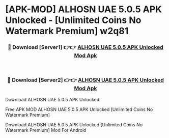 # [APK-MOD] ALHOSN UAE 5.0.5 APK Unlocked - [Unlimited Coins No Watermark Premium] w2q81



<div align="center">
<h3>🔴 Download [Server1] 👉👉 <a href="https://momento.my/?title=ALHOSN_UAE_5.0.5_APK_Unlocked">ALHOSN UAE 5.0.5 APK Unlocked Mod Apk</a></h3><br>

<h3>🔴 Download [Server2] 👉👉 <a href="https://momento.my/?title=ALHOSN_UAE_5.0.5_APK_Unlocked">ALHOSN UAE 5.0.5 APK Unlocked Mod Apk</a></h3>
</div>



Download ALHOSN UAE 5.0.5 APK Unlocked 

Free APK MOD ALHOSN UAE 5.0.5 APK Unlocked [Unlimited Coins No Watermark Premium]

Download ALHOSN UAE 5.0.5 APK Unlocked [Unlimited Coins No Watermark Premium] Mod For Android
